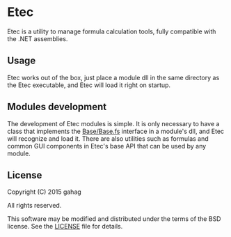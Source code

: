 # Etec

Etec is a utility to manage formula calculation tools, fully compatible with the .NET assemblies.

## Usage

Etec works out of the box, just place a module dll in the same directory as the Etec executable, and Etec will load it right on startup.


## Modules development

The development of Etec modules is simple. It is only necessary to have a class that implements the [Base/Base.fs](IEtecModule) interface in a module's dll, and Etec will recognize and load it.
There are also utilities such as formulas and common GUI components in Etec's base API that can be used by any module.

## License

Copyright (C) 2015 gahag

All rights reserved.

This software may be modified and distributed under the terms
of the BSD license. See the [LICENSE](LICENSE) file for details.
